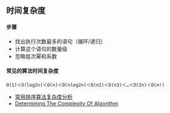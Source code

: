 ## 时间复杂度

#### 步骤
* 找出执行次数最多的语句（循环/递归）
* 计算这个语句的数量级
* 忽略低次幂和系数

#### 常见的算法时间复杂度
`Ο(1)＜Ο(log2n)＜Ο(n)＜Ο(nlog2n)＜Ο(n2)＜Ο(n3)＜…＜Ο(2n)＜Ο(n!)`

* [常用排序算法复杂度分析](https://whatsdjgpp.github.io/2014/04/12/[%E7%AE%97%E6%B3%95]%20%E5%B8%B8%E7%94%A8%E6%8E%92%E5%BA%8F%E7%AE%97%E6%B3%95%E5%A4%8D%E6%9D%82%E5%BA%A6%E5%88%86%E6%9E%90/#%E7%AE%97%E6%B3%95%E6%97%B6%E9%97%B4%E7%9A%84%E5%A4%8D%E6%9D%82%E5%BA%A6)
* [Determining The Complexity Of Algorithm ](https://philipstel.wordpress.com/2011/03/07/determining-the-complexity-of-an-algorithm-the-basic-part/)
